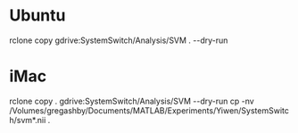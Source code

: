 # Ubuntu
rclone copy gdrive:SystemSwitch/Analysis/SVM . --dry-run

# iMac
rclone copy . gdrive:SystemSwitch/Analysis/SVM --dry-run
cp -nv /Volumes/gregashby/Documents/MATLAB/Experiments/Yiwen/SystemSwitch/svm*.nii .
